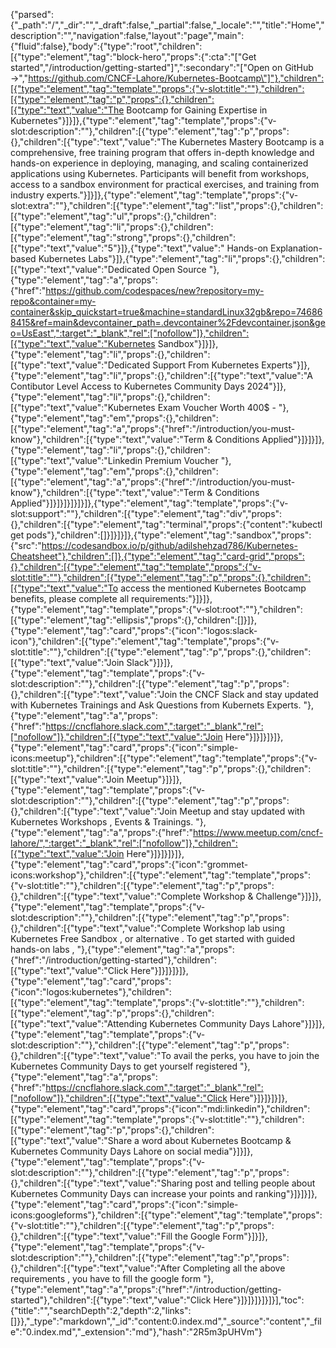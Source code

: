 {"parsed":{"_path":"/","_dir":"","_draft":false,"_partial":false,"_locale":"","title":"Home","description":"","navigation":false,"layout":"page","main":{"fluid":false},"body":{"type":"root","children":[{"type":"element","tag":"block-hero","props":{":cta":"[\"Get started\",\"/introduction/getting-started\"]",":secondary":"[\"Open on GitHub →\",\"https://github.com/CNCF-Lahore/Kubernetes-Bootcamp\"]"},"children":[{"type":"element","tag":"template","props":{"v-slot:title":""},"children":[{"type":"element","tag":"p","props":{},"children":[{"type":"text","value":"The Bootcamp for Gaining Expertise in Kubernetes"}]}]},{"type":"element","tag":"template","props":{"v-slot:description":""},"children":[{"type":"element","tag":"p","props":{},"children":[{"type":"text","value":"The Kubernetes Mastery Bootcamp is a comprehensive, free training program that offers in-depth knowledge and hands-on experience in deploying, managing, and scaling containerized applications using Kubernetes. Participants will benefit from workshops, access to a sandbox environment for practical exercises, and training from industry experts."}]}]},{"type":"element","tag":"template","props":{"v-slot:extra":""},"children":[{"type":"element","tag":"list","props":{},"children":[{"type":"element","tag":"ul","props":{},"children":[{"type":"element","tag":"li","props":{},"children":[{"type":"element","tag":"strong","props":{},"children":[{"type":"text","value":"5"}]},{"type":"text","value":" Hands-on Explanation-based Kubernetes Labs"}]},{"type":"element","tag":"li","props":{},"children":[{"type":"text","value":"Dedicated Open Source "},{"type":"element","tag":"a","props":{"href":"https://github.com/codespaces/new?repository=my-repo&container=my-container&skip_quickstart=true&machine=standardLinux32gb&repo=746868415&ref=main&devcontainer_path=.devcontainer%2Fdevcontainer.json&geo=UsEast",":target":"_blank","rel":["nofollow"]},"children":[{"type":"text","value":"Kubernetes Sandbox"}]}]},{"type":"element","tag":"li","props":{},"children":[{"type":"text","value":"Dedicated Support From Kubernetes Experts"}]},{"type":"element","tag":"li","props":{},"children":[{"type":"text","value":"A Contibutor Level Access to Kubernetes Community Days 2024"}]},{"type":"element","tag":"li","props":{},"children":[{"type":"text","value":"Kubernetes Exam Voucher Worth 400$ - "},{"type":"element","tag":"em","props":{},"children":[{"type":"element","tag":"a","props":{"href":"/introduction/you-must-know"},"children":[{"type":"text","value":"Term & Conditions Applied"}]}]}]},{"type":"element","tag":"li","props":{},"children":[{"type":"text","value":"Linkedin Premium Voucher "},{"type":"element","tag":"em","props":{},"children":[{"type":"element","tag":"a","props":{"href":"/introduction/you-must-know"},"children":[{"type":"text","value":"Term & Conditions Applied"}]}]}]}]}]}]},{"type":"element","tag":"template","props":{"v-slot:support":""},"children":[{"type":"element","tag":"div","props":{},"children":[{"type":"element","tag":"terminal","props":{"content":"kubectl get pods"},"children":[]}]}]}]},{"type":"element","tag":"sandbox","props":{"src":"https://codesandbox.io/p/github/adilshehzad786/Kubernetes-Cheatsheet"},"children":[]},{"type":"element","tag":"card-grid","props":{},"children":[{"type":"element","tag":"template","props":{"v-slot:title":""},"children":[{"type":"element","tag":"p","props":{},"children":[{"type":"text","value":"To access the mentioned Kubernetes Bootcamp benefits, please complete all requirements:"}]}]},{"type":"element","tag":"template","props":{"v-slot:root":""},"children":[{"type":"element","tag":"ellipsis","props":{},"children":[]}]},{"type":"element","tag":"card","props":{"icon":"logos:slack-icon"},"children":[{"type":"element","tag":"template","props":{"v-slot:title":""},"children":[{"type":"element","tag":"p","props":{},"children":[{"type":"text","value":"Join Slack"}]}]},{"type":"element","tag":"template","props":{"v-slot:description":""},"children":[{"type":"element","tag":"p","props":{},"children":[{"type":"text","value":"Join the CNCF Slack and stay updated with Kubernetes Trainings and Ask Questions from Kubernets Experts. "},{"type":"element","tag":"a","props":{"href":"https://cncflahore.slack.com",":target":"_blank","rel":["nofollow"]},"children":[{"type":"text","value":"Join Here"}]}]}]}]},{"type":"element","tag":"card","props":{"icon":"simple-icons:meetup"},"children":[{"type":"element","tag":"template","props":{"v-slot:title":""},"children":[{"type":"element","tag":"p","props":{},"children":[{"type":"text","value":"Join Meetup"}]}]},{"type":"element","tag":"template","props":{"v-slot:description":""},"children":[{"type":"element","tag":"p","props":{},"children":[{"type":"text","value":"Join Meetup and stay updated with Kubernetes Workshops , Events & Trainings. "},{"type":"element","tag":"a","props":{"href":"https://www.meetup.com/cncf-lahore/",":target":"_blank","rel":["nofollow"]},"children":[{"type":"text","value":"Join Here"}]}]}]}]},{"type":"element","tag":"card","props":{"icon":"grommet-icons:workshop"},"children":[{"type":"element","tag":"template","props":{"v-slot:title":""},"children":[{"type":"element","tag":"p","props":{},"children":[{"type":"text","value":"Complete Workshop & Challenge"}]}]},{"type":"element","tag":"template","props":{"v-slot:description":""},"children":[{"type":"element","tag":"p","props":{},"children":[{"type":"text","value":"Complete Workshop lab using Kubernetes Free Sandbox , or alternative . To get started with guided hands-on labs , "},{"type":"element","tag":"a","props":{"href":"/introduction/getting-started"},"children":[{"type":"text","value":"Click Here"}]}]}]}]},{"type":"element","tag":"card","props":{"icon":"logos:kubernetes"},"children":[{"type":"element","tag":"template","props":{"v-slot:title":""},"children":[{"type":"element","tag":"p","props":{},"children":[{"type":"text","value":"Attending Kubernetes Community Days Lahore"}]}]},{"type":"element","tag":"template","props":{"v-slot:description":""},"children":[{"type":"element","tag":"p","props":{},"children":[{"type":"text","value":"To avail the perks, you have to join the Kubernetes Community Days to get yourself registered "},{"type":"element","tag":"a","props":{"href":"https://cncflahore.slack.com",":target":"_blank","rel":["nofollow"]},"children":[{"type":"text","value":"Click Here"}]}]}]}]},{"type":"element","tag":"card","props":{"icon":"mdi:linkedin"},"children":[{"type":"element","tag":"template","props":{"v-slot:title":""},"children":[{"type":"element","tag":"p","props":{},"children":[{"type":"text","value":"Share a word about Kubernetes Bootcamp & Kubernetes Community Days Lahore on social media"}]}]},{"type":"element","tag":"template","props":{"v-slot:description":""},"children":[{"type":"element","tag":"p","props":{},"children":[{"type":"text","value":"Sharing post and telling people about Kubernetes Community Days can increase your points and ranking"}]}]}]},{"type":"element","tag":"card","props":{"icon":"simple-icons:googleforms"},"children":[{"type":"element","tag":"template","props":{"v-slot:title":""},"children":[{"type":"element","tag":"p","props":{},"children":[{"type":"text","value":"Fill the Google Form"}]}]},{"type":"element","tag":"template","props":{"v-slot:description":""},"children":[{"type":"element","tag":"p","props":{},"children":[{"type":"text","value":"After Completing all the above requirements , you have to fill the google form "},{"type":"element","tag":"a","props":{"href":"/introduction/getting-started"},"children":[{"type":"text","value":"Click Here"}]}]}]}]}]}],"toc":{"title":"","searchDepth":2,"depth":2,"links":[]}},"_type":"markdown","_id":"content:0.index.md","_source":"content","_file":"0.index.md","_extension":"md"},"hash":"2R5m3pUHVm"}